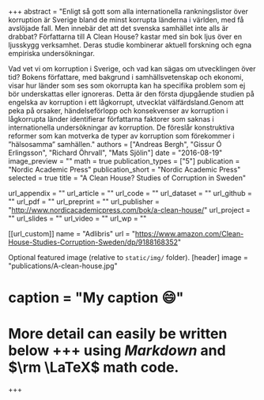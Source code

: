 +++
abstract = "Enligt så gott som alla internationella rankningslistor över korruption är Sverige bland de minst korrupta länderna i världen, med få avslöjade fall. Men innebär det att det svenska samhället inte alls är drabbat? Författarna till A Clean House? kastar med sin bok ljus över en ljusskygg verksamhet. Deras studie kombinerar aktuell forskning och egna empiriska undersökningar.

Vad vet vi om korruption i Sverige, och vad kan sägas om utvecklingen över tid? Bokens författare, med bakgrund i samhällsvetenskap och ekonomi, visar hur länder som ses som okorrupta kan ha specifika problem som ej bör underskattas eller ignoreras. Detta är den första djupgående studien på engelska av korruption i ett lågkorrupt, utvecklat välfärdsland.Genom att peka på orsaker, händelseförlopp och konsekvenser av korruption i lågkorrupta länder identifierar författarna faktorer som saknas i internationella undersökningar av korruption. De föreslår konstruktiva reformer som kan motverka de typer av korruption som förekommer i ”hälsosamma” samhällen."
authors = ["Andreas Bergh", "Gissur Ó Erlingsson", "Richard Öhrvall", "Mats Sjölin"]
date = "2016-08-19"
image_preview = ""
math = true
publication_types = ["5"]
publication = "Nordic Academic Press"
publication_short = "Nordic Academic Press"
selected = true
title = "A Clean House? Studies of Corruption in Sweden"

url_appendix = ""
url_article = ""
url_code = ""
url_dataset = ""
url_github = ""
url_pdf = ""
url_preprint = ""
url_publisher  = "http://www.nordicacademicpress.com/bok/a-clean-house/"
url_project = ""
url_slides = ""
url_video = ""
url_wp = ""

[[url_custom]]
name = "Adlibris"
url = "https://www.amazon.com/Clean-House-Studies-Corruption-Sweden/dp/9188168352"

Optional featured image (relative to `static/img/` folder).
[header]
image = "publications/A-clean-house.jpg"
# caption = "My caption :smile:"

# More detail can easily be written below +++ using *Markdown* and $\rm \LaTeX$ math code.
+++

